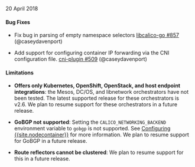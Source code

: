 20 April 2018

#### Bug Fixes

 - Fix bug in parsing of empty namespace selectors [libcalico-go #857](https://github.com/projectcalico/libcalico-go/pull/857) (@caseydavenport)

 - Add support for configuring container IP forwarding via the CNI configuration file. [cni-plugin #509](https://github.com/projectcalico/cni-plugin/pull/509) (@caseydavenport)

#### Limitations

- **Offers only Kubernetes, OpenShift, OpenStack, and host endpoint integrations**: the
Mesos, DC/OS, and libnetwork orchestrators have not been tested. The latest supported release
for these orchestrators is v2.6. We plan to resume support for these orchestrators in a future release.

- **GoBGP not supported**: Setting the `CALICO_NETWORKING_BACKEND` environment
variable to `gobgp` is not supported. See [Configuring {{site.nodecontainer}}](https://docs.projectcalico.org/v3.1/reference/node/configuration)
for more information. We plan to resume support for GoBGP in a future release.

- **Route reflectors cannot be clustered**: We plan to resume support for
this in a future release.
